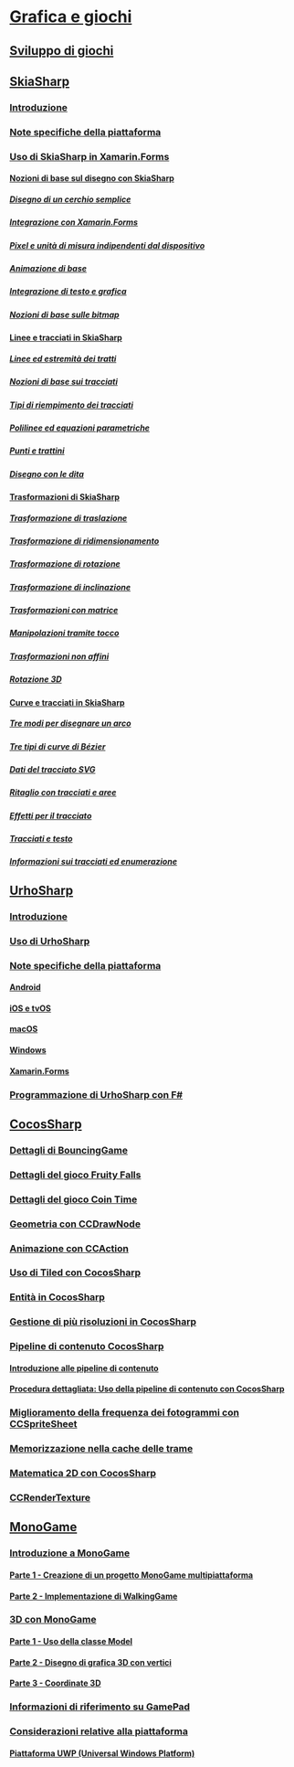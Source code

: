 # [Grafica e giochi](index.yml)
## [Sviluppo di giochi](game-development/index.md)
## [SkiaSharp](skiasharp/index.md)
### [Introduzione](skiasharp/introduction.md)
### [Note specifiche della piattaforma](skiasharp/platform.md)



### [Uso di SkiaSharp in Xamarin.Forms](~/xamarin-forms/user-interface/graphics/skiasharp/index.md)
#### [Nozioni di base sul disegno con SkiaSharp](~/xamarin-forms/user-interface/graphics/skiasharp/basics/index.md)
##### [Disegno di un cerchio semplice](~/xamarin-forms/user-interface/graphics/skiasharp/basics/circle.md)
##### [Integrazione con Xamarin.Forms](~/xamarin-forms/user-interface/graphics/skiasharp/basics/integration.md)
##### [Pixel e unità di misura indipendenti dal dispositivo](~/xamarin-forms/user-interface/graphics/skiasharp/basics/pixels.md)
##### [Animazione di base](~/xamarin-forms/user-interface/graphics/skiasharp/basics/animation.md)
##### [Integrazione di testo e grafica](~/xamarin-forms/user-interface/graphics/skiasharp/basics/text.md)
##### [Nozioni di base sulle bitmap](~/xamarin-forms/user-interface/graphics/skiasharp/basics/bitmaps.md)
#### [Linee e tracciati in SkiaSharp](~/xamarin-forms/user-interface/graphics/skiasharp/paths/index.md)
##### [Linee ed estremità dei tratti](~/xamarin-forms/user-interface/graphics/skiasharp/paths/lines.md)
##### [Nozioni di base sui tracciati](~/xamarin-forms/user-interface/graphics/skiasharp/paths/paths.md)
##### [Tipi di riempimento dei tracciati](~/xamarin-forms/user-interface/graphics/skiasharp/paths/fill-types.md)
##### [Polilinee ed equazioni parametriche](~/xamarin-forms/user-interface/graphics/skiasharp/paths/polylines.md)
##### [Punti e trattini](~/xamarin-forms/user-interface/graphics/skiasharp/paths/dots.md)
##### [Disegno con le dita](~/xamarin-forms/user-interface/graphics/skiasharp/paths/finger-paint.md)
#### [Trasformazioni di SkiaSharp](~/xamarin-forms/user-interface/graphics/skiasharp/transforms/index.md)
##### [Trasformazione di traslazione](~/xamarin-forms/user-interface/graphics/skiasharp/transforms/translate.md)
##### [Trasformazione di ridimensionamento](~/xamarin-forms/user-interface/graphics/skiasharp/transforms/scale.md)
##### [Trasformazione di rotazione](~/xamarin-forms/user-interface/graphics/skiasharp/transforms/rotate.md)
##### [Trasformazione di inclinazione](~/xamarin-forms/user-interface/graphics/skiasharp/transforms/skew.md)
##### [Trasformazioni con matrice](~/xamarin-forms/user-interface/graphics/skiasharp/transforms/matrix.md)
##### [Manipolazioni tramite tocco](~/xamarin-forms/user-interface/graphics/skiasharp/transforms/touch.md)
##### [Trasformazioni non affini](~/xamarin-forms/user-interface/graphics/skiasharp/transforms/non-affine.md)
##### [Rotazione 3D](~/xamarin-forms/user-interface/graphics/skiasharp/transforms/3d-rotation.md)
#### [Curve e tracciati in SkiaSharp](~/xamarin-forms/user-interface/graphics/skiasharp/curves/index.md)
##### [Tre modi per disegnare un arco](~/xamarin-forms/user-interface/graphics/skiasharp/curves/arcs.md)
##### [Tre tipi di curve di Bézier](~/xamarin-forms/user-interface/graphics/skiasharp/curves/beziers.md)
##### [Dati del tracciato SVG](~/xamarin-forms/user-interface/graphics/skiasharp/curves/path-data.md)
##### [Ritaglio con tracciati e aree](~/xamarin-forms/user-interface/graphics/skiasharp/curves/clipping.md)
##### [Effetti per il tracciato](~/xamarin-forms/user-interface/graphics/skiasharp/curves/effects.md)
##### [Tracciati e testo](~/xamarin-forms/user-interface/graphics/skiasharp/curves/text-paths.md)
##### [Informazioni sui tracciati ed enumerazione](~/xamarin-forms/user-interface/graphics/skiasharp/curves/information.md)


## [UrhoSharp](urhosharp/index.md)
### [Introduzione](urhosharp/introduction.md)
### [Uso di UrhoSharp](urhosharp/using.md)
### [Note specifiche della piattaforma](urhosharp/platform/index.md)
#### [Android](urhosharp/platform/android.md)
#### [iOS e tvOS](urhosharp/platform/ios.md)
#### [macOS](urhosharp/platform/mac.md)
#### [Windows](urhosharp/platform/windows.md)
#### [Xamarin.Forms](urhosharp/platform/xamarin-forms.md)
### [Programmazione di UrhoSharp con F#](urhosharp/fsharp.md)
## [CocosSharp](cocossharp/index.md)
### [Dettagli di BouncingGame](cocossharp/bouncing-game.md)
### [Dettagli del gioco Fruity Falls](cocossharp/fruity-falls.md)
### [Dettagli del gioco Coin Time](cocossharp/cointime.md)
### [Geometria con CCDrawNode](cocossharp/ccdrawnode.md)
### [Animazione con CCAction](cocossharp/ccaction.md)
### [Uso di Tiled con CocosSharp](cocossharp/tiled.md)
### [Entità in CocosSharp](cocossharp/entities.md)
### [Gestione di più risoluzioni in CocosSharp](cocossharp/resolutions.md)
### [Pipeline di contenuto CocosSharp](cocossharp/content-pipeline/index.md)
#### [Introduzione alle pipeline di contenuto](cocossharp/content-pipeline/introduction.md)
#### [Procedura dettagliata: Uso della pipeline di contenuto con CocosSharp](cocossharp/content-pipeline/walkthrough.md)
### [Miglioramento della frequenza dei fotogrammi con CCSpriteSheet](cocossharp/ccspritesheet.md)
### [Memorizzazione nella cache delle trame](cocossharp/texture-cache.md)
### [Matematica 2D con CocosSharp](cocossharp/math.md)
### [CCRenderTexture](cocossharp/ccrendertexture.md)
## [MonoGame](monogame/index.md)
### [Introduzione a MonoGame](monogame/introduction/index.md)
#### [Parte 1 - Creazione di un progetto MonoGame multipiattaforma](monogame/introduction/part1.md)
#### [Parte 2 - Implementazione di WalkingGame](monogame/introduction/part2.md)
### [3D con MonoGame](monogame/3d/index.md)
#### [Parte 1 - Uso della classe Model](monogame/3d/part1.md)
#### [Parte 2 - Disegno di grafica 3D con vertici](monogame/3d/part2.md)
#### [Parte 3 - Coordinate 3D](monogame/3d/part3.md)
### [Informazioni di riferimento su GamePad](monogame/input.md)
### [Considerazioni relative alla piattaforma](monogame/platforms/index.md)
#### [Piattaforma UWP (Universal Windows Platform)](monogame/platforms/uwp.md)
